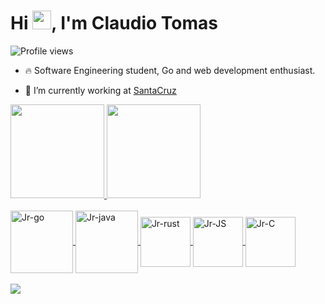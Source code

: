 <h1 align="left">Hi <img src="https://raw.githubusercontent.com/kaueMarques/kaueMarques/master/hi.gif" height="30px">, I'm Claudio Tomas</h1>
<p align="left"> <img src="https://komarev.com/ghpvc/?username=jclaudiotomasjr&color=yellow" alt="Profile views" /> </p>

- 🔥 Software Engineering student, Go and web development enthusiast.

- 🔭 I’m currently working at [SantaCruz](http://www.stcruz.com.br)


<div align="left">
 <a href="https://github.com/jclaudiotomasjr">
 <img height="150em" src="https://github-readme-stats.vercel.app/api?username=jclaudiotomasjr&show_icons=true&theme=aura&include_all_commits=true&count_private=true"/>
 <img height="150em" src="https://github-readme-stats.vercel.app/api/top-langs/?username=jclaudiotomasjr&layout=compact&langs_count=7&theme=aura"/>
</div>
  
  <div style="display: inline_block"><br>
  <img align="center" alt="Jr-go" height="100" width="100" src="https://cdn.jsdelivr.net/gh/devicons/devicon/icons/go/go-original.svg">
  <img align="center" alt="Jr-java" height="100" width="100" src="https://cdn.jsdelivr.net/gh/devicons/devicon/icons/java/java-original-wordmark.svg" />
  <img align="center" alt="Jr-rust" height="80" width="80" src="https://cdn.jsdelivr.net/gh/devicons/devicon/icons/rust/rust-plain.svg">
  <img align="center" alt="Jr-JS" height="80" width="80" src="https://cdn.jsdelivr.net/gh/devicons/devicon/icons/javascript/javascript-original.svg">
  <img align="center" alt="Jr-C" height="80" width="80" src="https://cdn.jsdelivr.net/gh/devicons/devicon/icons/c/c-original.svg">
  
</div>
  
  
  <div> 
    
  <br>
  <a href = "mailto:jclaudiotomas@gmail.com"><img src="https://img.shields.io/badge/-Gmail-%23333?style=for-the-badge&logo=gmail&logoColor=white" target="_blank"></a>
   
 
  
 
</div>
